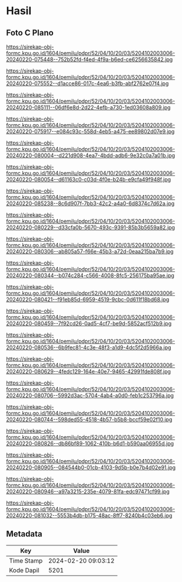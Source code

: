 # Hasil

## Foto C Plano

https://sirekap-obj-formc.kpu.go.id/1604/pemilu/pdpr/52/04/10/20/03/5204102003006-20240220-075448--752b52fd-f4ed-4f9a-b6ed-ce6256635842.jpg

https://sirekap-obj-formc.kpu.go.id/1604/pemilu/pdpr/52/04/10/20/03/5204102003006-20240220-075552--d1acce86-017c-4ea6-b3fb-abf2762e07f4.jpg

https://sirekap-obj-formc.kpu.go.id/1604/pemilu/pdpr/52/04/10/20/03/5204102003006-20240220-085111--06df6e8d-2d22-4efb-a730-1ed03608a809.jpg

https://sirekap-obj-formc.kpu.go.id/1604/pemilu/pdpr/52/04/10/20/03/5204102003006-20240220-075917--e084c93c-558d-4eb5-a475-ee89802d07e9.jpg

https://sirekap-obj-formc.kpu.go.id/1604/pemilu/pdpr/52/04/10/20/03/5204102003006-20240220-080004--d221d908-4ea7-4bdd-adb6-9e32c0a7a01b.jpg

https://sirekap-obj-formc.kpu.go.id/1604/pemilu/pdpr/52/04/10/20/03/5204102003006-20240220-080054--d61163c0-c03d-4f0e-b24b-e9cfa49f948f.jpg

https://sirekap-obj-formc.kpu.go.id/1604/pemilu/pdpr/52/04/10/20/03/5204102003006-20240220-085238--8c6d907f-7bb3-42c2-a4a0-6d8374c7d62a.jpg

https://sirekap-obj-formc.kpu.go.id/1604/pemilu/pdpr/52/04/10/20/03/5204102003006-20240220-080229--d33cfa0b-5670-493c-9391-85b3b5659a82.jpg

https://sirekap-obj-formc.kpu.go.id/1604/pemilu/pdpr/52/04/10/20/03/5204102003006-20240220-080306--ab805a57-f66e-45b3-a72d-0eaa215ba7b9.jpg

https://sirekap-obj-formc.kpu.go.id/1604/pemilu/pdpr/52/04/10/20/03/5204102003006-20240220-080344--b074c284-c566-4008-8fc5-256175ba95ae.jpg

https://sirekap-obj-formc.kpu.go.id/1604/pemilu/pdpr/52/04/10/20/03/5204102003006-20240220-080421--f91eb85d-6959-4519-9cbc-0d611f18bd68.jpg

https://sirekap-obj-formc.kpu.go.id/1604/pemilu/pdpr/52/04/10/20/03/5204102003006-20240220-080459--7f92cd26-0ad5-4cf7-be9d-5852acf512b9.jpg

https://sirekap-obj-formc.kpu.go.id/1604/pemilu/pdpr/52/04/10/20/03/5204102003006-20240220-080536--6b9fec81-4c3e-48f3-a1d9-4dc5f2d5966a.jpg

https://sirekap-obj-formc.kpu.go.id/1604/pemilu/pdpr/52/04/10/20/03/5204102003006-20240220-080629--4fedc129-164e-40e7-9465-42991fde808f.jpg

https://sirekap-obj-formc.kpu.go.id/1604/pemilu/pdpr/52/04/10/20/03/5204102003006-20240220-080706--5992d3ac-5704-4ab4-a0d0-feb1c253796a.jpg

https://sirekap-obj-formc.kpu.go.id/1604/pemilu/pdpr/52/04/10/20/03/5204102003006-20240220-080744--598ded55-4518-4b57-b5b8-bccf59e02f10.jpg

https://sirekap-obj-formc.kpu.go.id/1604/pemilu/pdpr/52/04/10/20/03/5204102003006-20240220-080826--db86bf89-1062-410b-b6d1-b590aa06955d.jpg

https://sirekap-obj-formc.kpu.go.id/1604/pemilu/pdpr/52/04/10/20/03/5204102003006-20240220-080905--084544b0-01cb-4103-9d5b-b0e7b4d02e91.jpg

https://sirekap-obj-formc.kpu.go.id/1604/pemilu/pdpr/52/04/10/20/03/5204102003006-20240220-080946--a97a3215-235e-4079-81fa-edc97471cf99.jpg

https://sirekap-obj-formc.kpu.go.id/1604/pemilu/pdpr/52/04/10/20/03/5204102003006-20240220-081032--5553b4db-b175-48ac-8ff7-8240b4c03eb6.jpg


## Metadata

| Key        | Value               |
| ---------- | ------------------- |
| Time Stamp | 2024-02-20 09:03:12 |
| Kode Dapil | 5201                |



